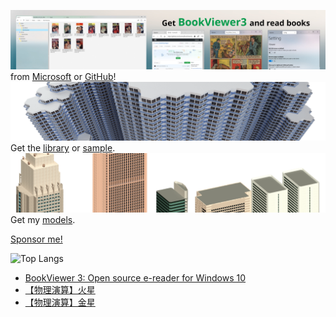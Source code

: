 [![banner](https://raw.githubusercontent.com/kurema/kurema/master/image/banner3.jpg)](https://github.com/kurema/BookViewerApp3)  
from [Microsoft](https://www.microsoft.com/store/apps/9N607JHLBCZB) or [GitHub](https://github.com/kurema/BookViewerApp3)!
[![banner](https://raw.githubusercontent.com/kurema/kurema/master/image/banner2.png)](https://github.com/kurema/RhinoArchitecturalLibrary)  
Get the [library](https://github.com/kurema/RhinoArchitecturalLibrary) or [sample](https://github.com/kurema/CellTower).
[![banner](https://raw.githubusercontent.com/kurema/kurema/master/image/banner1.png)](https://github.com/kurema/Models)
Get my [models](https://github.com/kurema/Models).

[Sponsor me!](https://github.com/sponsors/kurema/)

![Top Langs](https://github-readme-stats.vercel.app/api/top-langs/?username=kurema&layout=compact)

<!-- YOUTUBE:START -->
- [BookViewer 3: Open source e-reader for Windows 10](https://www.youtube.com/watch?v=rKCw_OlOKb8)
- [【物理演算】火星](https://www.youtube.com/watch?v=1ZDDZ7CYr50)
- [【物理演算】金星](https://www.youtube.com/watch?v=RfbYT1-Bg_o)
<!-- YOUTUBE:END -->
